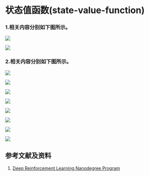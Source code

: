 # 状态值函数(state-value-function)

### 1.相关内容分别如下图所示。

![](/images/强化学习/基本概念/状态值函数(state-value-function)/state_value_function.jpg)

![](/images/强化学习/基本概念/状态值函数(state-value-function)/optimal_state_value_function.jpg)

### 2.相关内容分别如下图所示。

![](/images/强化学习/基本概念/状态值函数(state-value-function)/optimal_state_value_function01.jpg)

![](/images/强化学习/基本概念/状态值函数(state-value-function)/optimal_state_value_function02.jpg)

![](/images/强化学习/基本概念/状态值函数(state-value-function)/optimal_state_value_function03.jpg)

![](/images/强化学习/基本概念/状态值函数(state-value-function)/optimal_state_value_function04.jpg)

![](/images/强化学习/基本概念/状态值函数(state-value-function)/optimal_state_value_function05.jpg)

![](/images/强化学习/基本概念/状态值函数(state-value-function)/optimal_state_value_function06.jpg)

![](/images/强化学习/基本概念/状态值函数(state-value-function)/optimal_state_value_function07.jpg)

![](/images/强化学习/基本概念/状态值函数(state-value-function)/optimal_state_value_function08.jpg)

## 参考文献及资料

1. [Deep Reinforcement Learning Nanodegree Program](https://www.udacity.com/course/deep-reinforcement-learning-nanodegree--nd893)